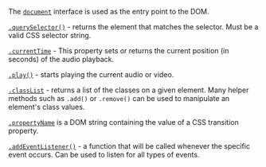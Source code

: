 The [`document`](https://developer.mozilla.org/en-US/docs/Web/API/Document) interface is used as the entry point to  the DOM. 

[`.querySelector()`](https://developer.mozilla.org/en-US/docs/Web/API/Document/querySelector) -  returns the element that matches the selector. Must be a valid CSS selector string.

[`.currentTime`](https://www.w3schools.com/tags/av_prop_currenttime.asp) - This property sets or returns the current position (in seconds) of the audio playback.

[`.play()`](https://www.w3schools.com/tags/av_met_play.asp) -  starts playing the current audio or video.

[`.classList`](https://developer.mozilla.org/en-US/docs/Web/API/Element/classList) - returns a list of the classes on a given element. Many helper methods such as `.add()` or `.remove()` can be used to manipulate an element's class values.

[`.propertyName`](https://www.w3schools.com/jsref/event_transition_propertyName.asp) is a DOM string containing the value of a CSS transition property.

[`.addEventListener()`](https://developer.mozilla.org/en-US/docs/Web/API/EventTarget/addEventListener) - a function that will be called whenever the specific event occurs. Can be used to listen for all types of events.